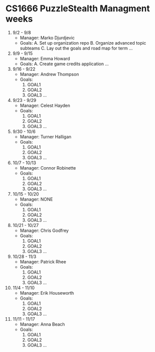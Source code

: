 # CS1666 PuzzleStealth Managment weeks

1. 9/2 - 9/8
	* Manager: Marko Djurdjevic
	* Goals:
		A. Set up organization repo
		B. Organize advanced topic subteams
		C. Lay out the goals and road map for term
		...
2. 9/9 - 9/15
	* Manager: Emma Howard
	* Goals:
		A. Create game credits application
		...
3. 9/16 - 9/22
	* Manager: Andrew Thompson
	* Goals:
		1. GOAL1
		1. GOAL2
		1. GOAL3
		...
4. 9/23 - 9/29
	* Manager: Celest Hayden
	* Goals:
		1. GOAL1
		1. GOAL2
		1. GOAL3
		...
5. 9/30 - 10/6
	* Manager: Turner Halligan
	* Goals:
		1. GOAL1
		1. GOAL2
		1. GOAL3
		...
6. 10/7 - 10/13
	* Manager: Connor Robinette
	* Goals:
		1. GOAL1
		1. GOAL2
		1. GOAL3
		...
7. 10/15 - 10/20
	* Manager: NONE
	* Goals:
		1. GOAL1
		1. GOAL2
		1. GOAL3
		...
8. 10/21 - 10/27
	* Manager: Chris Godfrey
	* Goals:
		1. GOAL1
		1. GOAL2
		1. GOAL3
		...
9. 10/28 - 11/3
	* Manager: Patrick Rhee
	* Goals:
		1. GOAL1
		1. GOAL2
		1. GOAL3
		...
10. 11/4 - 11/10
	* Manager: Erik Houseworth
	* Goals:
		1. GOAL1
		1. GOAL2
		1. GOAL3
		...
11. 11/11 - 11/17
	* Manager: Anna Beach
	* Goals:
		1. GOAL1
		1. GOAL2
		1. GOAL3
		...		
